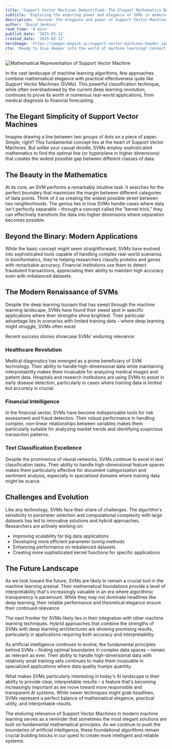 ```yaml
---
title: 'Support Vector Machines Demystified: The Elegant Mathematics Behind Modern Classification'
subtitle: 'Exploring the enduring power and elegance of SVMs in modern machine learning'
description: 'Uncover the elegance and power of Support Vector Machines (SVMs) in the landscape of modern machine learning. Learn how SVMs continue to excel in various applications, offering interpretability, reliability, and practical effectiveness, especially where data is limited and accuracy is crucial.'
author: 'David Jenkins'
read_time: '8 mins'
publish_date: '2025-02-12'
created_date: '2025-02-12'
heroImage: 'https://images.magick.ai/support-vector-machines-header.jpg'
cta: 'Ready to dive deeper into the world of machine learning? Connect with us on LinkedIn at MagickAI for more insightful content about cutting-edge AI technologies and their real-world applications.'
---
```


![Mathematical Representation of Support Vector Machine](https://i.magick.ai/PIXE/1739351212104_magick_img.webp)

In the vast landscape of machine learning algorithms, few approaches combine mathematical elegance with practical effectiveness quite like Support Vector Machines (SVMs). This powerful classification technique, while often overshadowed by the current deep learning revolution, continues to prove its worth in numerous real-world applications, from medical diagnosis to financial forecasting.

## The Elegant Simplicity of Support Vector Machines

Imagine drawing a line between two groups of dots on a piece of paper. Simple, right? This fundamental concept lies at the heart of Support Vector Machines. But unlike your casual doodle, SVMs employ sophisticated mathematics to find the optimal line (or hyperplane in higher dimensions) that creates the widest possible gap between different classes of data.

## The Beauty in the Mathematics

At its core, an SVM performs a remarkably intuitive task: it searches for the perfect boundary that maximizes the margin between different categories of data points. Think of it as creating the widest possible street between two neighborhoods. The genius lies in how SVMs handle cases where data isn't perfectly separable – through a concept called the "kernel trick," they can effectively transform the data into higher dimensions where separation becomes possible.

## Beyond the Binary: Modern Applications

While the basic concept might seem straightforward, SVMs have evolved into sophisticated tools capable of handling complex real-world scenarios. In bioinformatics, they're helping researchers classify proteins and genes with remarkable accuracy. Financial institutions use them to detect fraudulent transactions, appreciating their ability to maintain high accuracy even with imbalanced datasets.

## The Modern Renaissance of SVMs

Despite the deep learning tsunami that has swept through the machine learning landscape, SVMs have found their sweet spot in specific applications where their strengths shine brightest. Their particular advantage lies in scenarios with limited training data – where deep learning might struggle, SVMs often excel.

Recent success stories showcase SVMs' enduring relevance:

### Healthcare Revolution

Medical diagnostics has emerged as a prime beneficiary of SVM technology. Their ability to handle high-dimensional data while maintaining interpretability makes them invaluable for analyzing medical images and patient data. Hospitals and research institutions are using SVMs to assist in early disease detection, particularly in cases where training data is limited but accuracy is crucial.

### Financial Intelligence

In the financial sector, SVMs have become indispensable tools for risk assessment and fraud detection. Their robust performance in handling complex, non-linear relationships between variables makes them particularly suitable for analyzing market trends and identifying suspicious transaction patterns.

### Text Classification Excellence

Despite the prominence of neural networks, SVMs continue to excel in text classification tasks. Their ability to handle high-dimensional feature spaces makes them particularly effective for document categorization and sentiment analysis, especially in specialized domains where training data might be scarce.

## Challenges and Evolution

Like any technology, SVMs face their share of challenges. The algorithm's sensitivity to parameter selection and computational complexity with large datasets has led to innovative solutions and hybrid approaches. Researchers are actively working on:

- Improving scalability for big data applications
- Developing more efficient parameter tuning methods
- Enhancing performance on imbalanced datasets
- Creating more sophisticated kernel functions for specific applications

## The Future Landscape

As we look toward the future, SVMs are likely to remain a crucial tool in the machine learning arsenal. Their mathematical foundations provide a level of interpretability that's increasingly valuable in an era where algorithmic transparency is paramount. While they may not dominate headlines like deep learning, their reliable performance and theoretical elegance ensure their continued relevance.

The next frontier for SVMs likely lies in their integration with other machine learning techniques. Hybrid approaches that combine the strengths of SVMs with deep learning architectures are showing promising results, particularly in applications requiring both accuracy and interpretability.

As artificial intelligence continues to evolve, the fundamental principles behind SVMs – finding optimal boundaries in complex data spaces – remain as relevant as ever. Their ability to handle high-dimensional data with relatively small training sets continues to make them invaluable in specialized applications where data quality trumps quantity.

What makes SVMs particularly interesting in today's AI landscape is their ability to provide clear, interpretable results – a feature that's becoming increasingly important as we move toward more responsible and transparent AI systems. While newer techniques might grab headlines, SVMs represent a perfect balance of mathematical elegance, practical utility, and interpretable results.

The enduring relevance of Support Vector Machines in modern machine learning serves as a reminder that sometimes the most elegant solutions are built on fundamental mathematical principles. As we continue to push the boundaries of artificial intelligence, these foundational algorithms remain crucial building blocks in our quest to create more intelligent and reliable systems.